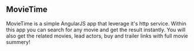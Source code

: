 ## MovieTime

MovieTime is a simple AngularJS app that leverage it's http service. Within this app you can search for any movie and get the result instantly. You
will also get the related movies, lead actors, buy and trailer links with full movie summery!

